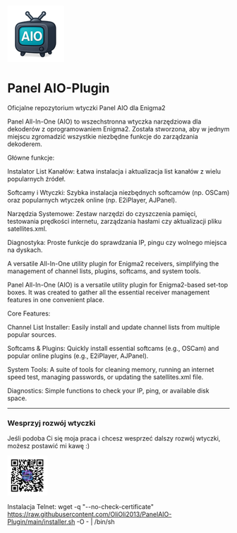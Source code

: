 ![Logo Panelu AIO](logo.png)
# Panel AIO-Plugin
Oficjalne repozytorium wtyczki Panel AIO dla Enigma2

Panel All-In-One (AIO) to wszechstronna wtyczka narzędziowa dla dekoderów z oprogramowaniem Enigma2. Została stworzona, aby w jednym miejscu zgromadzić wszystkie niezbędne funkcje do zarządzania dekoderem.

Główne funkcje:

Instalator List Kanałów: Łatwa instalacja i aktualizacja list kanałów z wielu popularnych źródeł.

Softcamy i Wtyczki: Szybka instalacja niezbędnych softcamów (np. OSCam) oraz popularnych wtyczek online (np. E2iPlayer, AJPanel).

Narzędzia Systemowe: Zestaw narzędzi do czyszczenia pamięci, testowania prędkości internetu, zarządzania hasłami czy aktualizacji pliku satellites.xml.

Diagnostyka: Proste funkcje do sprawdzania IP, pingu czy wolnego miejsca na dyskach.

A versatile All-In-One utility plugin for Enigma2 receivers, simplifying the management of channel lists, plugins, softcams, and system tools.


Panel All-In-One (AIO) is a versatile utility plugin for Enigma2-based set-top boxes. It was created to gather all the essential receiver management features in one convenient place.

Core Features:

Channel List Installer: Easily install and update channel lists from multiple popular sources.

Softcams & Plugins: Quickly install essential softcams (e.g., OSCam) and popular online plugins (e.g., E2iPlayer, AJPanel).

System Tools: A suite of tools for cleaning memory, running an internet speed test, managing passwords, or updating the satellites.xml file.

Diagnostics: Simple functions to check your IP, ping, or available disk space.

---
### Wesprzyj rozwój wtyczki
Jeśli podoba Ci się moja praca i chcesz wesprzeć dalszy rozwój wtyczki, możesz postawić mi kawę :)

![Wesprzyj rozwój wtyczki](Kod_QR_buycoffee.png)


Instalacja Telnet: wget -q "--no-check-certificate" https://raw.githubusercontent.com/OliOli2013/PanelAIO-Plugin/main/installer.sh -O - | /bin/sh

